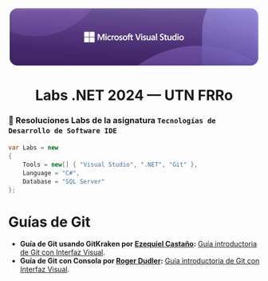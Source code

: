 [![MasterHead](https://github.com/MVRU/LABS-NET/blob/5d2ec769fdc1b8e796a40896b8e145463dcff068/assets/VisualStudioLogo.png)](https://visualstudio.microsoft.com/wp-content/uploads/2023/01/VisualStudioLogo.webp)

<h1 align="center">Labs .NET 2024 — UTN FRRo</h1>

### 👾 Resoluciones Labs de la asignatura ```Tecnologías de Desarrollo de Software IDE```

```csharp
var Labs = new
{
    Tools = new[] { "Visual Studio", ".NET", "Git" },
    Language = "C#",
    Database = "SQL Server"
};
```

# Guías de Git

- **Guía de Git usando GitKraken por [Ezequiel Castaño](https://github.com/ELC):** [Guía introductoria de Git con Interfaz Visual](https://elc.github.io/posts/git-guide-with-visual-interface/es/).
- **Guía de Git con Consola por [Roger Dudler](https://github.com/rogerdudler/):** [Guía introductoria de Git con Interfaz Visual](https://elc.github.io/posts/git-guide-with-visual-interface/es/).

